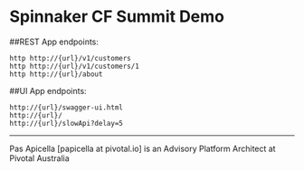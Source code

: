 # Spinnaker CF Summit Demo

##REST App endpoints:

```
http http://{url}/v1/customers
http http://{url}/v1/customers/1
http http://{url}/about

```

##UI App endpoints:

```
http://{url}/swagger-ui.html
http://{url}/
http://{url}/slowApi?delay=5

```

<hr />
Pas Apicella [papicella at pivotal.io] is an Advisory Platform Architect at Pivotal Australia
